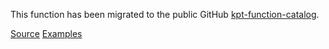 This function has been migrated to the public GitHub [kpt-function-catalog](https://github.com/GoogleContainerTools/kpt-functions-catalog).

[Source](https://github.com/GoogleContainerTools/kpt-functions-catalog/tree/master/functions/go/enable-gcp-services)
[Examples](https://github.com/GoogleContainerTools/kpt-functions-catalog/tree/master/examples)
